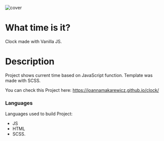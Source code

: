 ![cover](https://joannamakarewicz.github.io/clock/clock.png)

# What time is it?

Clock made with Vanilla JS.

# Description

Project shows current time based on JavaScript function. Template was made with SCSS.

You can check this Project here: https://joannamakarewicz.github.io/clock/


### Languages

Languages used to build Project: 
- JS 
- HTML
- SCSS.
